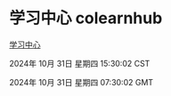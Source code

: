 # 学习中心 colearnhub
[学习中心](http://219.139.197.74:56308/colearnhub/)

2024年 10月 31日 星期四 15:30:02 CST

2024年 10月 31日 星期四 07:30:02 GMT
